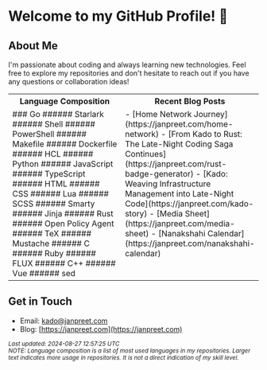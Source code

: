 # Welcome to my GitHub Profile! 👋

## About Me
I'm passionate about coding and always learning new technologies. Feel free to explore my repositories and don't hesitate to reach out if you have any questions or collaboration ideas!

<table  markdown="1">
<tr>
<th>Language Composition</th>
<th>Recent Blog Posts</th>
</tr>
<td valign="top" width="50%" markdown="1">
### Go ###### Starlark ###### Shell ###### PowerShell ###### Makefile ###### Dockerfile ###### HCL ###### Python ###### JavaScript ###### TypeScript ###### HTML ###### CSS ###### Lua ###### SCSS ###### Smarty ###### Jinja ###### Rust ###### Open Policy Agent ###### TeX ###### Mustache ###### C ###### Ruby ###### FLUX ###### C++ ###### Vue ###### sed
</td>
<td valign="top" width="50%" markdown="1">
- [Home Network Journey](https://janpreet.com/home-network)
- [From Kado to Rust: The Late-Night Coding Saga Continues](https://janpreet.com/rust-badge-generator)
- [Kado: Weaving Infrastructure Management into Late-Night Code](https://janpreet.com/kado-story)
- [Media Sheet](https://janpreet.com/media-sheet)
- [Nanakshahi Calendar](https://janpreet.com/nanakshahi-calendar)
</td>
</table>

## Get in Touch
- Email: [kado@janpreet.com](mailto:kado@janpreet.com)
- Blog: [https://janpreet.com](https://janpreet.com)

<small><i>Last updated: 2024-08-27 12:57:25 UTC</i></small><br />
<small><i>NOTE: Language composition is a list of most used languages in my repositories. Larger text indicates more usage in repositories. It is not a direct indication of my skill level.</i></small>